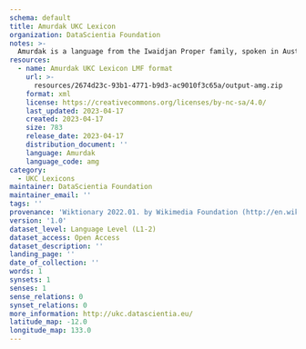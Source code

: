 ```yaml
---
schema: default
title: Amurdak UKC Lexicon
organization: DataScientia Foundation
notes: >-
  Amurdak is a language from the Iwaidjan Proper family, spoken in Australia. The UKC Lexicon of Amurdak is represented as a lexico-semantic network. It consists of words, word senses, synsets, as well as sense-level and synset-level relationships.
resources:
  - name: Amurdak UKC Lexicon LMF format
    url: >-
      resources/2674d23c-93b1-4771-b9d3-ac9010f3c65a/output-amg.zip
    format: xml
    license: https://creativecommons.org/licenses/by-nc-sa/4.0/
    last_updated: 2023-04-17
    created: 2023-04-17
    size: 783
    release_date: 2023-04-17
    distribution_document: ''
    language: Amurdak
    language_code: amg
category:
  - UKC Lexicons
maintainer: DataScientia Foundation
maintainer_email: ''
tags: ''
provenance: 'Wiktionary 2022.01. by Wikimedia Foundation (http://en.wiktionary.org); Princeton WordNet 2.1 by Princeton University (https://wordnet.princeton.edu)'
version: '1.0'
dataset_level: Language Level (L1-2)
dataset_access: Open Access
dataset_description: ''
landing_page: ''
date_of_collection: ''
words: 1
synsets: 1
senses: 1
sense_relations: 0
synset_relations: 0
more_information: http://ukc.datascientia.eu/
latitude_map: -12.0
longitude_map: 133.0
---
```


